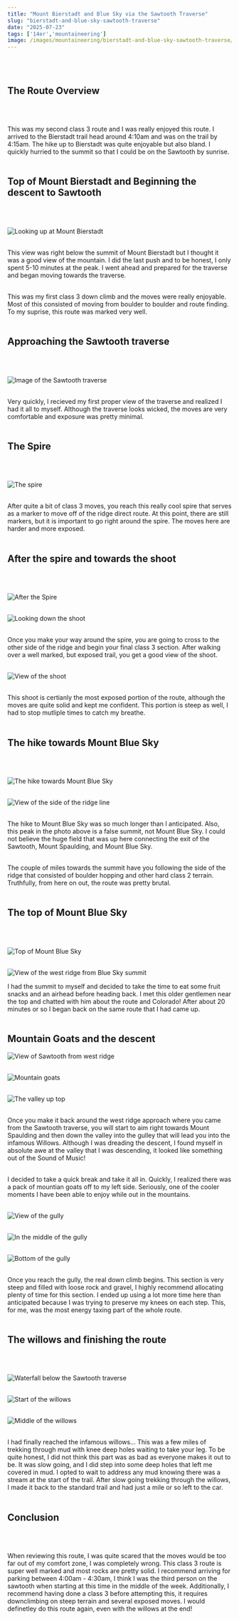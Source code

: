 ```yaml
---
title: "Mount Bierstadt and Blue Sky via the Sawtooth Traverse"
slug: "bierstadt-and-blue-sky-sawtooth-traverse"
date: "2025-07-23"
tags: ['14er','mountaineering']
image: /images/mountaineering/bierstadt-and-blue-sky-sawtooth-traverse/sawtooth-traverse-cover-photo.jpg
---
```


<br></br>
## **The Route Overview**
<br></br>

This was my second class 3 route and I was really enjoyed this route. I arrived to the Bierstadt trail head around 4:10am and was on the trail by 4:15am. The hike up to Bierstadt was quite enjoyable but also bland. I quickly hurried to the summit so that I could be on the Sawtooth by sunrise. 
<br></br>

<h2><b>Top of Mount Bierstadt and Beginning the descent to Sawtooth</b></h2>
<br></br>

![Looking up at Mount Bierstadt]( /images/mountaineering/bierstadt-and-blue-sky-sawtooth-traverse/last-push-up-bierstadt.jpg )
<br></br>

This view was right below the summit of Mount Bierstadt but I thought it was a good view of the mountain. I did the last push and to be honest, I only spent 5-10 minutes at the peak. I went ahead and prepared for the traverse and began moving towards the traverse.
<br></br>

This was my first class 3 down climb and the moves were really enjoyable. Most of this consisted of moving from boulder to boulder and route finding. To my suprise, this route was marked very well. 
<br></br>

## **Approaching the Sawtooth traverse**
<br></br>

![Image of the Sawtooth traverse]( /images/mountaineering/bierstadt-and-blue-sky-sawtooth-traverse/looking-across-the-traverse.jpg )
<br></br>

Very quickly, I recieved my first proper view of the traverse and realized I had it all to myself. Although the traverse looks wicked, the moves are very comfortable and exposure was pretty minimal.
<br></br>

## **The Spire**
<br></br>

![The spire]( /images/mountaineering/bierstadt-and-blue-sky-sawtooth-traverse/spire-on-the-traverse.jpg )
<br></br>

After quite a bit of class 3 moves, you reach this really cool spire that serves as a marker to move off of the ridge direct route. At this point, there are still markers, but it is important to go right around the spire. The moves here are harder and more exposed.
<br></br>

## **After the spire and towards the shoot**
<br></br>

![After the Spire]( /images/mountaineering/bierstadt-and-blue-sky-sawtooth-traverse/after-the-spire.jpg )
<br></br>

![Looking down the shoot]( /images/mountaineering/bierstadt-and-blue-sky-sawtooth-traverse/looking-back-at-the-traverse.jpg )
<br></br>

Once you make your way around the spire, you are going to cross to the other side of the ridge and begin your final class 3 section. After walking over a well marked, but exposed trail, you get a good view of the shoot.
<br></br>

![View of the shoot]( /images/mountaineering/bierstadt-and-blue-sky-sawtooth-traverse/looking-up-the-last-shoot.jpg )
<br></br>

This shoot is certianly the most exposed portion of the route, although the moves are quite solid and kept me confident. This portion is steep as well, I had to stop mutliple times to catch my breathe. 
<br></br>

## **The hike towards Mount Blue Sky**
<br></br>

![The hike towards Mount Blue Sky]( /images/mountaineering/bierstadt-and-blue-sky-sawtooth-traverse/heading-towards-blue-sky.jpg )
<br></br>

![View of the side of the ridge line]( /images/mountaineering/bierstadt-and-blue-sky-sawtooth-traverse/ridge-route-towards-blue-sky.jpg )
<br></br>

The hike to Mount Blue Sky was so much longer than I anticipated. Also, this peak in the photo above is a false summit, not Mount Blue Sky. I could not believe the huge field that was up here connecting the exit of the Sawtooth, Mount Spaulding, and Mount Blue Sky. 
<br></br>

The couple of miles towards the summit have you following the side of the ridge that consisted of boulder hopping and other hard class 2 terrain. Truthfully, from here on out, the route was pretty brutal. 
<br></br>

## **The top of Mount Blue Sky**
<br></br>

![Top of Mount Blue Sky]( /images/mountaineering/bierstadt-and-blue-sky-sawtooth-traverse/on-top-of-blue-sky.jpg )
<br></br>

![View of the west ridge from Blue Sky summit]( /images/mountaineering/bierstadt-and-blue-sky-sawtooth-traverse/looking-at-west-ridge-from-blue-sky.jpg )

I had the summit to myself and decided to take the time to eat some fruit snacks and an airhead before heading back. I met this older gentlemen near the top and chatted with him about the route and Colorado! After about 20 minutes or so I began back on the same route that I had came up.
<br></br>

<h2><b>Mountain Goats and the descent</b></h2>

![View of Sawtooth from west ridge]( /images/mountaineering/bierstadt-and-blue-sky-sawtooth-traverse/sawtooth-from-west-ridge.jpg )
<br></br>

![Mountain goats]( /images/mountaineering/bierstadt-and-blue-sky-sawtooth-traverse/mountain-goats.jpg )
<br></br>

![The valley up top]( /images/mountaineering/bierstadt-and-blue-sky-sawtooth-traverse/mountain-valley.jpg )
<br></br>

Once you make it back around the west ridge approach where you came from the Sawtooth traverse, you will start to aim right towards Mount Spaulding and then down the valley into the gulley that will lead you into the infamous Willows. Although I was dreading the descent, I found myself in absolute awe at the valley that I was descending, it looked like something out of the Sound of Music!
<br></br>

I decided to take a quick break and take it all in. Quickly, I realized there was a pack of mountian goats off to my left side. Seriously, one of the cooler moments I have been able to enjoy while out in the mountains. 
<br></br>

![View of the gully]( /images/mountaineering/bierstadt-and-blue-sky-sawtooth-traverse/start-of-the-gully.jpg )
<br></br>

![In the middle of the gully]( /images/mountaineering/bierstadt-and-blue-sky-sawtooth-traverse/middle-of-the-gully.jpg )
<br></br>

![Bottom of the gully]( /images/mountaineering/bierstadt-and-blue-sky-sawtooth-traverse/bottom-of-gully.jpg )
<br></br>

Once you reach the gully, the real down climb begins. This section is very steep and filled with loose rock and gravel, I highly recommend allocating plenty of time for this section. I ended up using a lot more time here than anticipated because I was trying to preserve my knees on each step. This, for me, was the most energy taxing part of the whole route.
<br></br>

## **The willows and finishing the route**
<br></br>

![Waterfall below the Sawtooth traverse]( /images/mountaineering/bierstadt-and-blue-sky-sawtooth-traverse/waterfall-below-the-traverse.jpg )
<br></br>

![Start of the willows]( /images/mountaineering/bierstadt-and-blue-sky-sawtooth-traverse/willows-trail.jpg )
<br></br>

![Middle of the willows]( /images/mountaineering/bierstadt-and-blue-sky-sawtooth-traverse/middle-of-the-willows.jpg )
<br></br>

I had finally reached the infamous willows... This was a few miles of trekking through mud with knee deep holes waiting to take your leg. To be quite honest, I did not think this part was as bad as everyone makes it out to be. It was slow going, and I did step into some deep holes that left me covered in mud. I opted to wait to address any mud knowing there was a stream at the start of the trail. After slow going trekking through the willows, I made it back to the standard trail and had just a mile or so left to the car.
<br></br>

## **Conclusion**
<br></br>

When reviewing this route, I was quite scared that the moves would be too far out of my comfort zone, I was completely wrong. This class 3 route is super well marked and most rocks are pretty solid. I recommend arriving for parking between 4:00am - 4:30am, I think I was the third person on the sawtooth when starting at this time in the middle of the week. Additionally, I recommend having done a class 3 before attempting this, it requires downclimbing on steep terrain and several exposed moves. I would definetley do this route again, even with the willows at the end!